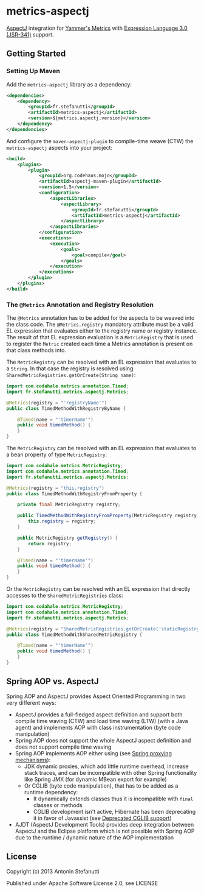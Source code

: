 metrics-aspectj
===============

[AspectJ](http://eclipse.org/aspectj/) integration for [Yammer's Metrics](http://metrics.codahale.com/)
with [Expression Language 3.0 (JSR-341)](http://jcp.org/en/jsr/detail?id=341) support.

## Getting Started

### Setting Up Maven

Add the `metrics-aspectj` library as a dependency:
```xml
<dependencies>
    <dependency>
        <groupId>fr.stefanutti</groupId>
        <artifactId>metrics-aspectj</artifactId>
        <version>${metrics.aspectj.version}</version>
    </dependency>
</dependencies>
```
And configure the `maven-aspectj-plugin` to compile-time weave (CTW) the `metrics-aspectj` aspects into your project:
```xml
<build>
    <plugins>
        <plugin>
            <groupId>org.codehaus.mojo</groupId>
            <artifactId>aspectj-maven-plugin</artifactId>
            <version>1.5</version>
            <configuration>
                <aspectLibraries>
                    <aspectLibrary>
                        <groupId>fr.stefanutti</groupId>
                        <artifactId>metrics-aspectj</artifactId>
                    </aspectLibrary>
                </aspectLibraries>
            </configuration>
            <executions>
                <execution>
                    <goals>
                        <goal>compile</goal>
                    </goals>
                </execution>
            </executions>
        </plugin>
    </plugins>
</build>
```
### The `@Metrics` Annotation and Registry Resolution

The `@Metrics` annotation has to be added for the aspects to be weaved into the class code.
The `@Metrics.registry` mandatory attribute must be a valid EL expression that evaluates either to
the registry name or registry instance. The result of that EL expression evaluation is a `MetricRegistry`
that is used to register the `Metric` created each time a Metrics annotation
is present on that class methods into.

The `MetricRegistry` can be resolved with an EL expression that evaluates to a `String`.
In that case the registry is resolved using `SharedMetricRegistries.getOrCreate(String name)`:
```java
import com.codahale.metrics.annotation.Timed;
import fr.stefanutti.metrics.aspectj.Metrics;

@Metrics(registry = "'registryName'")
public class TimedMethodWithRegistryByName {

    @Timed(name = "'timerName'")
    public void timedMethod() {
    }
}
```

The `MetricRegistry` can be resolved with an EL expression that evaluates to a bean property of type `MetricRegistry`:
```java
import com.codahale.metrics.MetricRegistry;
import com.codahale.metrics.annotation.Timed;
import fr.stefanutti.metrics.aspectj.Metrics;

@Metrics(registry = "this.registry")
public class TimedMethodWithRegistryFromProperty {

    private final MetricRegistry registry;

    public TimedMethodWithRegistryFromProperty(MetricRegistry registry) {
        this.registry = registry;
    }

    public MetricRegistry getRegistry() {
        return registry;
    }

    @Timed(name = "'timerName'")
    public void timedMethod() {
    }
}
```

Or the `MetricRegistry` can be resolved with an EL expression that directly accesses to the `SharedMetricRegistries` class:
```java
import com.codahale.metrics.MetricRegistry;
import com.codahale.metrics.annotation.Timed;
import fr.stefanutti.metrics.aspectj.Metrics;

@Metrics(registry = "SharedMetricRegistries.getOrCreate('staticRegistry')")
public class TimedMethodWithSharedMetricRegistry {

    @Timed(name = "'timerName'")
    public void timedMethod() {
    }
}
```

## Spring AOP vs. AspectJ

Spring AOP and AspectJ provides Aspect Oriented Programming in two very different ways:
+ AspectJ provides a full-fledged aspect definition and support both compile time waving (CTW)
  and load time waving (LTW) (with a Java agent) and implements AOP with class instrumentation (byte code manipulation)
+ Spring AOP does not support the whole AspectJ aspect definition and does not support compile time waving
+ Spring AOP implements AOP either using (see [Spring proxying mechanisms][1]):
    + JDK dynamic proxies, which add little runtime overhead, increase stack traces,
      and can be incompatible with other Spring functionality like Spring JMX (for dynamic MBean export for example)
    + Or CGLIB (byte code manipulation), that has to be added as a runtime dependency:
        + It dynamically extends classes thus it is incompatible with `final` classes or methods
        + CGLIB development isn't active, Hibernate has been deprecating it in favor of Javassist (see [Deprecated CGLIB support][2])
+ AJDT (AspectJ Development Tools) provides deep integration between AspectJ and the Eclipse platform
  which is not possible with Spring AOP due to the runtime / dynamic nature of the AOP implementation

[1]: http://docs.spring.io/spring/docs/4.0.x/spring-framework-reference/html/aop.html#aop-proxying
[2]: http://relation.to/16658.lace

License
-------

Copyright (c) 2013 Antonin Stefanutti

Published under Apache Software License 2.0, see LICENSE